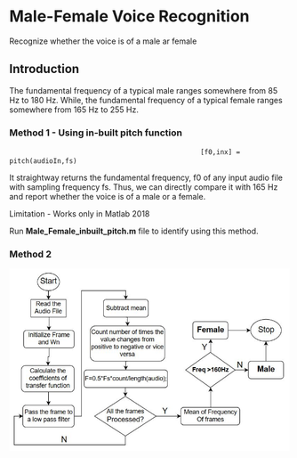 # Male-Female Voice Recognition
Recognize whether the voice is of a male ar female

## Introduction

The fundamental frequency of a typical male ranges somewhere from  85 Hz to 180 Hz. While, the fundamental frequency of a typical female ranges somewhere from 165 Hz to 255 Hz.

### Method 1 - Using in-built pitch function
                                                    [f0,inx] = pitch(audioIn,fs)
It straightway returns the fundamental frequency, f0 of any input audio file with sampling frequency fs. Thus, we can directly compare it with 165 Hz and report whether the voice is of a male or a female.

Limitation - Works only in Matlab 2018

Run **Male_Female_inbuilt_pitch.m** file to identify using this method.

### Method 2

![Work Flow](img/1.JPG)
